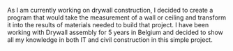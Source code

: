 As I am currently working on drywall construction, I decided to create a program that would take the measurement of a wall or ceiling and transform it into the results of materials needed to build that project. I have been working with Drywall assembly for 5 years in Belgium and decided to show all my knowledge in both IT and civil construction in this simple project.
